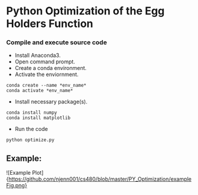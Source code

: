 # Python Optimization of the Egg Holders Function 

### Compile and execute source code 

* Install Anaconda3.
* Open command prompt. 
* Create a conda environment. 
* Activate the enviornment.
```
conda create --name *env_name*
conda activate *env_name*
```

* Install necessary package(s). 
```
conda install numpy
conda install matplotlib 
```

* Run the code 
```
python optimize.py
```

## Example: 

![Example Plot]{https://github.com/njenn001/cs480/blob/master/PY_Optimization/exampleFig.png}

